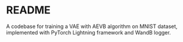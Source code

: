 # README

A codebase for training a VAE with AEVB algorithm  on MNIST dataset, implemented with PyTorch Lightning framework and WandB logger.
